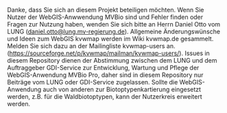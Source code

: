 Danke, dass Sie sich an diesem Projekt beteiligen möchten. Wenn Sie Nutzer der WebGIS-Anwwendung MVBio sind und Fehler finden oder Fragen zur Nutzung haben, wenden Sie sich bitte an Herrn Daniel Otto vom LUNG (daniel.otto@lung.mv-regierung.de).
Allgemeine Änderungswünsche und Ideen zum WebGIS kvwmap werden im Wiki kvwmap.de gesammelt. Melden Sie sich dazu an der Mailingliste kvwmap-users an. (https://sourceforge.net/p/kvwmap/mailman/kvwmap-users/).
Issues in diesem Repository dienen der Abstimmung zwischen dem LUNG und dem Auftraggeber GDI-Service zur Entwicklung, Wartung und Pflege der WebGIS-Anwendung MVBio Pro, daher sind in diesem Repository nur Beiträge vom LUNG oder GDI-Service zugelassen.
Sollte die WebGIS-Anwendung auch von anderen zur Biotoptypenkartierung eingesetzt werden, z.B. für die Waldbiotoptypen, kann der Nutzerkreis erweitert werden.
